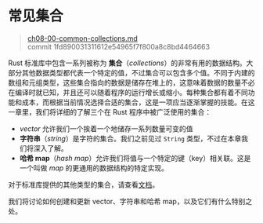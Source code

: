 # 常见集合

> [ch08-00-common-collections.md](https://github.com/rust-lang/book/blob/main/src/ch08-00-common-collections.md)
> <br>
> commit 1fd890031311612e54965f7f800a8c8bd4464663

Rust 标准库中包含一系列被称为 **集合**（*collections*）的非常有用的数据结构。大部分其他数据类型都代表一个特定的值，不过集合可以包含多个值。不同于内建的数组和元组类型，这些集合指向的数据是储存在堆上的，这意味着数据的数量不必在编译时就已知，并且还可以随着程序的运行增长或缩小。每种集合都有着不同功能和成本，而根据当前情况选择合适的集合，这是一项应当逐渐掌握的技能。在这一章里，我们将详细的了解三个在 Rust 程序中被广泛使用的集合：

* *vector* 允许我们一个挨着一个地储存一系列数量可变的值
* **字符串**（*string*）是字符的集合。我们之前见过 `String` 类型，不过在本章我们将深入了解。
* **哈希 map**（*hash map*）允许我们将值与一个特定的键（key）相关联。这是一个叫做 *map* 的更通用的数据结构的特定实现。

对于标准库提供的其他类型的集合，请查看[文档][collections]。

我们将讨论如何创建和更新 vector、字符串和哈希 map，以及它们有什么特别之处。

[collections]: https://doc.rust-lang.org/std/collections/index.html
